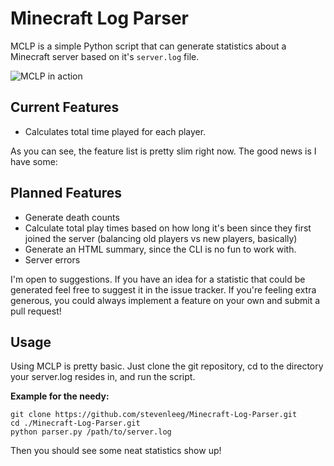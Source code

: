 Minecraft Log Parser
=====================
MCLP is a simple Python script that can generate statistics about a Minecraft server based on it's `server.log` file.

![MCLP in action](http://i.imgur.com/dweVw.png)

## Current Features
 * Calculates total time played for each player.

As you can see, the feature list is pretty slim right now. The good news is I have some:

## Planned Features
 * Generate death counts
 * Calculate total play times based on how long it's been since they first joined the server (balancing old players vs new players, basically)
 * Generate an HTML summary, since the CLI is no fun to work with.
 * Server errors

I'm open to suggestions. If you have an idea for a statistic that could be generated feel free to suggest it in the issue tracker. If you're feeling extra generous, you could always implement a feature on your own and submit a pull request!

## Usage
Using MCLP is pretty basic. Just clone the git repository, cd to the directory your server.log resides in, and run the script.

**Example for the needy:**

	git clone https://github.com/stevenleeg/Minecraft-Log-Parser.git
	cd ./Minecraft-Log-Parser.git
    python parser.py /path/to/server.log

Then you should see some neat statistics show up!
